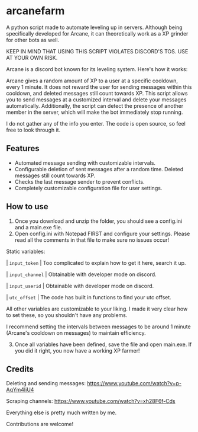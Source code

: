 # arcanefarm
A python script made to automate leveling up in servers. Although being specifically developed for Arcane, it can theoretically work as a XP grinder for other bots as well.

KEEP IN MIND THAT USING THIS SCRIPT VIOLATES DISCORD'S TOS. USE AT YOUR OWN RISK.

Arcane is a discord bot known for its leveling system. Here's how it works:

Arcane gives a random amount of XP to a user at a specific cooldown, every 1 minute. It does not reward the user for sending messages within this cooldown, and deleted messages still count towards XP. This script allows you to send messages at a customized interval and delete your messages automatically. Additionally, the script can detect the presence of another member in the server, which will make the bot immediately stop running.

I do not gather any of the info you enter. The code is open source, so feel free to look through it.

## Features
- Automated message sending with customizable intervals.
- Configurable deletion of sent messages after a random time. Deleted messages still count towards XP.
- Checks the last message sender to prevent conflicts.
- Completely customizable configuration file for user settings.

## How to use

1. Once you download and unzip the folder, you should see a config.ini and a main.exe file.
2. Open config.ini with Notepad FIRST and configure your settings. Please read all the comments in that file to make sure no issues occur!

Static variables:

| `input_token`            | Too complicated to explain how to get it here, search it up. 

| `input_channel`       | Obtainable with developer mode on discord. 

| `input_userid`     | Obtainable with developer mode on discord. 

| `utc_offset`       | The code has built in functions to find your utc offset.  

All other variables are customizable to your liking. I made it very clear how to set these, so you shouldn't have any problems. 

I recommend setting the intervals between messages to be around 1 minute (Arcane's cooldown on messages) to maintain efficiency.

3. Once all variables have been defined, save the file and open main.exe. If you did it right, you now have a working XP farmer!


## Credits

Deleting and sending messages: https://www.youtube.com/watch?v=p-AqYm4IiU4

Scraping channels: https://www.youtube.com/watch?v=xh28F6f-Cds

Everything else is pretty much written by me. 

Contributions are welcome!
